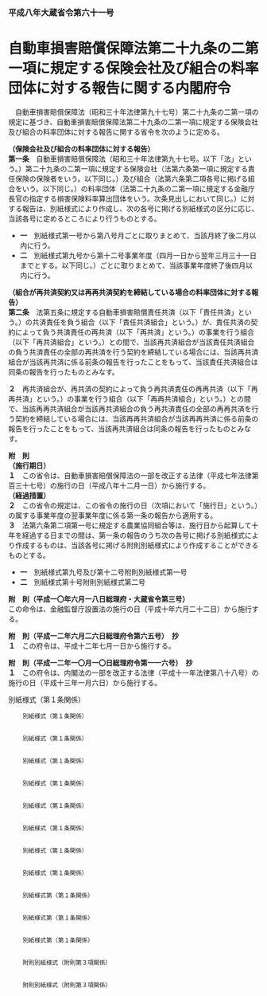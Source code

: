 ### 平成八年大蔵省令第六十一号  
# 自動車損害賠償保障法第二十九条の二第一項に規定する保険会社及び組合の料率団体に対する報告に関する内閣府令  
　自動車損害賠償保障法（昭和三十年法律第九十七号）第二十九条の二第一項の規定に基づき、自動車損害賠償保障法第二十九条の二第一項に規定する保険会社及び組合の料率団体に対する報告に関する省令を次のように定める。  
  
**（保険会社及び組合の料率団体に対する報告）**  
**第一条**　自動車損害賠償保障法（昭和三十年法律第九十七号。以下「法」という。）第二十九条の二第一項に規定する保険会社（法第六条第一項に規定する責任保険の保険者をいう。以下同じ。）及び組合（法第六条第二項各号に掲げる組合をいう。以下同じ。）の料率団体（法第二十九条の二第一項に規定する金融庁長官の指定する損害保険料率算出団体をいう。次条見出しにおいて同じ。）に対する報告は、別紙様式により作成し、次の各号に掲げる別紙様式の区分に応じ、当該各号に定めるところにより行うものとする。  
* **一**　別紙様式第一号から第八号月ごとに取りまとめて、当該月終了後二月以内に行う。  
* **二**　別紙様式第九号から第十二号事業年度（四月一日から翌年三月三十一日までとする。以下同じ。）ごとに取りまとめて、当該事業年度終了後四月以内に行う。  
  
**（組合が再共済契約又は再再共済契約を締結している場合の料率団体に対する報告）**  
**第二条**　法第五条に規定する自動車損害賠償責任共済（以下「責任共済」という。）の共済責任を負う組合（以下「責任共済組合」という。）が、責任共済の契約によって負う共済責任の再共済（以下「再共済」という。）の事業を行う組合（以下「再共済組合」という。）との間で、当該再共済組合が当該責任共済組合の負う共済責任の全部の再共済を行う契約を締結している場合には、当該再共済組合が当該再共済に係る前条の報告を行ったことをもって、当該責任共済組合は同条の報告を行ったものとみなす。  
  
**２**　再共済組合が、再共済の契約によって負う再共済責任の再再共済（以下「再再共済」という。）の事業を行う組合（以下「再再共済組合」という。）との間で、当該再再共済組合が当該再共済組合の負う再共済責任の全部の再再共済を行う契約を締結している場合には、当該再再共済組合が当該再再共済に係る前条の報告を行ったことをもって、当該再共済組合は同条の報告を行ったものとみなす。  
  
**附　則**  
**（施行期日）**  
**１**　この省令は、自動車損害賠償保障法の一部を改正する法律（平成七年法律第百三十七号）の施行の日（平成八年十二月一日）から施行する。  
**（経過措置）**  
**２**　この省令の規定は、この省令の施行の日（次項において「施行日」という。）の属する事業年度の翌事業年度に係る第一条の報告から適用する。  
**３**　法第六条第二項第一号に規定する農業協同組合等は、施行日から起算して十年を経過する日までの間は、第一条の報告のうち次の各号に掲げる別紙様式により作成するものは、当該各号に掲げる附則別紙様式により作成することができるものとする。  
* **一**　別紙様式第九号及び第十二号附則別紙様式第一号  
* **二**　別紙様式第十号附則別紙様式第二号  
  
**附　則（平成一〇年六月一八日総理府・大蔵省令第三号）**  
この命令は、金融監督庁設置法の施行の日（平成十年六月二十二日）から施行する。  
  
**附　則（平成一二年六月二六日総理府令第六五号）　抄**  
**１**　この府令は、平成十二年七月一日から施行する。  
  
**附　則（平成一二年一〇月一〇日総理府令第一一六号）　抄**  
**１**　この府令は、内閣法の一部を改正する法律（平成十一年法律第八十八号）の施行の日（平成十三年一月六日）から施行する。  
  
別紙様式（第１条関係）  

          
        別紙様式（第１条関係）  

          
        別紙様式（第１条関係）  

          
        別紙様式（第１条関係）  

          
        別紙様式（第１条関係）  

          
        別紙様式（第１条関係）  

          
        別紙様式（第１条関係）  

          
        別紙様式（第１条関係）  

          
        別紙様式（第１条関係）  

          
        別紙様式第（第１条関係）  

          
        別紙様式第（第１条関係）  

          
        別紙様式第（第１条関係）  

          
        附則別紙様式（附則第３項関係）  

          
        附則別紙様式（附則第３項関係）  

          
        